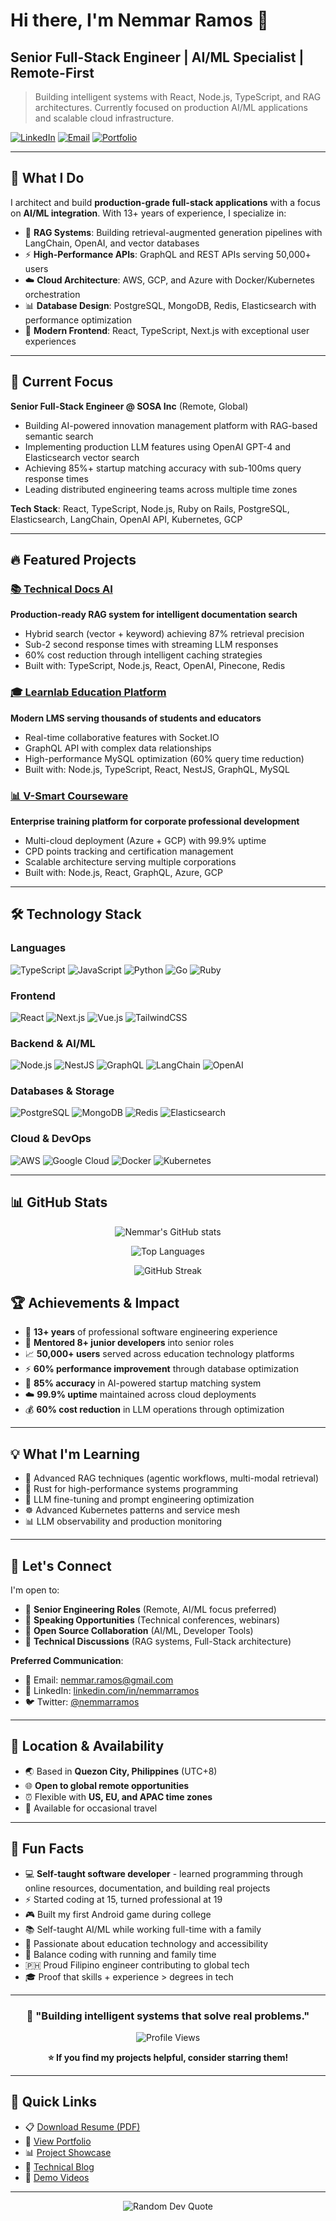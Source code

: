 # Hi there, I'm Nemmar Ramos 👋

## Senior Full-Stack Engineer | AI/ML Specialist | Remote-First

> Building intelligent systems with React, Node.js, TypeScript, and RAG architectures. Currently focused on production AI/ML applications and scalable cloud infrastructure.

[![LinkedIn](https://img.shields.io/badge/LinkedIn-Connect-blue?style=flat&logo=linkedin)](https://www.linkedin.com/in/nemmarramos/)
[![Email](https://img.shields.io/badge/Email-Contact-red?style=flat&logo=gmail)](mailto:nemmar.ramos@gmail.com)
[![Portfolio](https://img.shields.io/badge/Portfolio-View-green?style=flat&logo=google-chrome)](https://nemmarramos.dev)

---

## 🚀 What I Do

I architect and build **production-grade full-stack applications** with a focus on **AI/ML integration**. With 13+ years of experience, I specialize in:

- 🤖 **RAG Systems**: Building retrieval-augmented generation pipelines with LangChain, OpenAI, and vector databases
- ⚡ **High-Performance APIs**: GraphQL and REST APIs serving 50,000+ users
- ☁️ **Cloud Architecture**: AWS, GCP, and Azure with Docker/Kubernetes orchestration
- 📊 **Database Design**: PostgreSQL, MongoDB, Redis, Elasticsearch with performance optimization
- 🎨 **Modern Frontend**: React, TypeScript, Next.js with exceptional user experiences

---

## 💼 Current Focus

**Senior Full-Stack Engineer @ SOSA Inc** (Remote, Global)
- Building AI-powered innovation management platform with RAG-based semantic search
- Implementing production LLM features using OpenAI GPT-4 and Elasticsearch vector search
- Achieving 85%+ startup matching accuracy with sub-100ms query response times
- Leading distributed engineering teams across multiple time zones

**Tech Stack**: React, TypeScript, Node.js, Ruby on Rails, PostgreSQL, Elasticsearch, LangChain, OpenAI API, Kubernetes, GCP

---

## 🔥 Featured Projects

### [📚 Technical Docs AI](https://github.com/nemmarramos/technical-docs-ai)
**Production-ready RAG system for intelligent documentation search**
- Hybrid search (vector + keyword) achieving 87% retrieval precision
- Sub-2 second response times with streaming LLM responses
- 60% cost reduction through intelligent caching strategies
- Built with: TypeScript, Node.js, React, OpenAI, Pinecone, Redis

### [🎓 Learnlab Education Platform](https://education.learnlab.ph)
**Modern LMS serving thousands of students and educators**
- Real-time collaborative features with Socket.IO
- GraphQL API with complex data relationships
- High-performance MySQL optimization (60% query time reduction)
- Built with: Node.js, TypeScript, React, NestJS, GraphQL, MySQL

### [📊 V-Smart Courseware](https://courseware.vsmart.ph)
**Enterprise training platform for corporate professional development**
- Multi-cloud deployment (Azure + GCP) with 99.9% uptime
- CPD points tracking and certification management
- Scalable architecture serving multiple corporations
- Built with: Node.js, React, GraphQL, Azure, GCP

---

## 🛠️ Technology Stack

### Languages
![TypeScript](https://img.shields.io/badge/TypeScript-3178C6?style=flat&logo=typescript&logoColor=white)
![JavaScript](https://img.shields.io/badge/JavaScript-F7DF1E?style=flat&logo=javascript&logoColor=black)
![Python](https://img.shields.io/badge/Python-3776AB?style=flat&logo=python&logoColor=white)
![Go](https://img.shields.io/badge/Go-00ADD8?style=flat&logo=go&logoColor=white)
![Ruby](https://img.shields.io/badge/Ruby-CC342D?style=flat&logo=ruby&logoColor=white)

### Frontend
![React](https://img.shields.io/badge/React-61DAFB?style=flat&logo=react&logoColor=black)
![Next.js](https://img.shields.io/badge/Next.js-000000?style=flat&logo=next.js&logoColor=white)
![Vue.js](https://img.shields.io/badge/Vue.js-4FC08D?style=flat&logo=vue.js&logoColor=white)
![TailwindCSS](https://img.shields.io/badge/Tailwind-06B6D4?style=flat&logo=tailwindcss&logoColor=white)

### Backend & AI/ML
![Node.js](https://img.shields.io/badge/Node.js-339933?style=flat&logo=node.js&logoColor=white)
![NestJS](https://img.shields.io/badge/NestJS-E0234E?style=flat&logo=nestjs&logoColor=white)
![GraphQL](https://img.shields.io/badge/GraphQL-E10098?style=flat&logo=graphql&logoColor=white)
![LangChain](https://img.shields.io/badge/LangChain-1C3C3C?style=flat&logo=chainlink&logoColor=white)
![OpenAI](https://img.shields.io/badge/OpenAI-412991?style=flat&logo=openai&logoColor=white)

### Databases & Storage
![PostgreSQL](https://img.shields.io/badge/PostgreSQL-4169E1?style=flat&logo=postgresql&logoColor=white)
![MongoDB](https://img.shields.io/badge/MongoDB-47A248?style=flat&logo=mongodb&logoColor=white)
![Redis](https://img.shields.io/badge/Redis-DC382D?style=flat&logo=redis&logoColor=white)
![Elasticsearch](https://img.shields.io/badge/Elasticsearch-005571?style=flat&logo=elasticsearch&logoColor=white)

### Cloud & DevOps
![AWS](https://img.shields.io/badge/AWS-232F3E?style=flat&logo=amazon-aws&logoColor=white)
![Google Cloud](https://img.shields.io/badge/GCP-4285F4?style=flat&logo=google-cloud&logoColor=white)
![Docker](https://img.shields.io/badge/Docker-2496ED?style=flat&logo=docker&logoColor=white)
![Kubernetes](https://img.shields.io/badge/Kubernetes-326CE5?style=flat&logo=kubernetes&logoColor=white)

---

## 📊 GitHub Stats

<div align="center">
  
![Nemmar's GitHub stats](https://github-readme-stats.vercel.app/api?username=nemmarramos&show_icons=true&theme=radical&hide_border=true&include_all_commits=true&count_private=true)

![Top Languages](https://github-readme-stats.vercel.app/api/top-langs/?username=nemmarramos&layout=compact&theme=radical&hide_border=true&langs_count=8)

![GitHub Streak](https://github-readme-streak-stats.herokuapp.com/?user=nemmarramos&theme=radical&hide_border=true)

</div>

## 🏆 Achievements & Impact

- 🚀 **13+ years** of professional software engineering experience
- 👥 **Mentored 8+ junior developers** into senior roles
- 📈 **50,000+ users** served across education technology platforms
- ⚡ **60% performance improvement** through database optimization
- 🤖 **85% accuracy** in AI-powered startup matching system
- ☁️ **99.9% uptime** maintained across cloud deployments
- 💰 **60% cost reduction** in LLM operations through optimization

---

## 💡 What I'm Learning

- 🔬 Advanced RAG techniques (agentic workflows, multi-modal retrieval)
- 🦀 Rust for high-performance systems programming
- 🧠 LLM fine-tuning and prompt engineering optimization
- ☸️ Advanced Kubernetes patterns and service mesh
- 📊 LLM observability and production monitoring

---

## 🤝 Let's Connect

I'm open to:
- 💼 **Senior Engineering Roles** (Remote, AI/ML focus preferred)
- 🎤 **Speaking Opportunities** (Technical conferences, webinars)
- 🤝 **Open Source Collaboration** (AI/ML, Developer Tools)
- 💬 **Technical Discussions** (RAG systems, Full-Stack architecture)

**Preferred Communication**:
- 📧 Email: [nemmar.ramos@gmail.com](mailto:nemmar.ramos@gmail.com)
- 💼 LinkedIn: [linkedin.com/in/nemmarramos](https://www.linkedin.com/in/nemmarramos)
- 🐦 Twitter: [@nemmarramos](https://twitter.com/nemmarramos)

---

## 📍 Location & Availability

- 🌏 Based in **Quezon City, Philippines** (UTC+8)
- 🌐 **Open to global remote opportunities**
- ⏰ Flexible with **US, EU, and APAC time zones**
- 🛫 Available for occasional travel

---

## 🎯 Fun Facts

- 💻 **Self-taught software developer** - learned programming through online resources, documentation, and building real projects
- ⚡ Started coding at 15, turned professional at 19
- 🎮 Built my first Android game during college
- 📚 Self-taught AI/ML while working full-time with a family
- 🌱 Passionate about education technology and accessibility
- 🏃 Balance coding with running and family time
- 🇵🇭 Proud Filipino engineer contributing to global tech
- 🎓 Proof that skills + experience > degrees in tech

---

<div align="center">

### 💬 "Building intelligent systems that solve real problems."

![Profile Views](https://komarev.com/ghpvc/?username=nemmarramos&color=brightgreen&style=flat)

**⭐ If you find my projects helpful, consider starring them!**

</div>

---

## 📄 Quick Links

- 📋 [Download Resume (PDF)](https://nemmarramos.dev/resume.pdf)
- 💼 [View Portfolio](https://nemmarramos.dev)
- 📊 [Project Showcase](https://nemmarramos.dev/projects)
- 📝 [Technical Blog](https://dev.to/nemmarramos)
- 🎥 [Demo Videos](https://youtube.com/@nemmarramos)

---

<div align="center">
  <img src="https://quotes-github-readme.vercel.app/api?type=horizontal&theme=radical" alt="Random Dev Quote"/>
</div>
